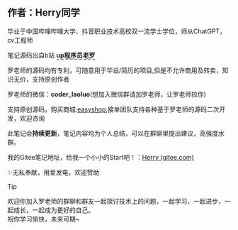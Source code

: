 ## 作者：Herry同学 <Badge type="tip" text="^beta" />

毕业于中国哔哩哔哩大学、抖音职业技术高校双一流学士学位，师从ChatGPT，cv工程师<br>

笔记源码出自b站 **<span style="border-bottom:2px dashed #00ABE3;">up程序员老罗</span>**<br>


罗老师的源码均有专利，可随意用于毕设/简历的项目,但是不允许商用及转卖，知识无价，支持原创作者<br>


罗老师的微信：**coder_laoluo**(想加入微信群请加罗老师，让罗老师拉你)

支持原创源码，购买商城:[easyshop](http://easyshop.wuhancoder.com/),接单团队支持各种基于罗老师的源码二次开发，欢迎咨询

此笔记会**持续更新**，笔记内容均为个人总结，可以在群聊里提出建议，高强度水群。

我的Gitee笔记地址，给我一个小小的Start吧！：[Herry (gitee.com)](https://gitee.com/x121318/easy-cloud-disk)




✨无私奉献，用爱发电，欢迎赞助

> [!TIP]
> 欢迎你加入罗老师的群聊和群友一起探讨技术上的问题，一起学习，一起进步，一起成长，一起成为更好的自己。<br>
> 祝你学习愉快，未来可期~<br>
<!-- 
[vitepress官方文档](https://vitepress.dev/zh/guide/markdown#table-of-contents) ☀️
[markdown文档 ](https://yiov.top/daily/markdown/#%E8%B6%85%E9%93%BE%E6%8E%A5)☀️
[ vitepress主题](https://vitepress.yiov.top/style.html#%E7%BB%84%E6%88%90) -->